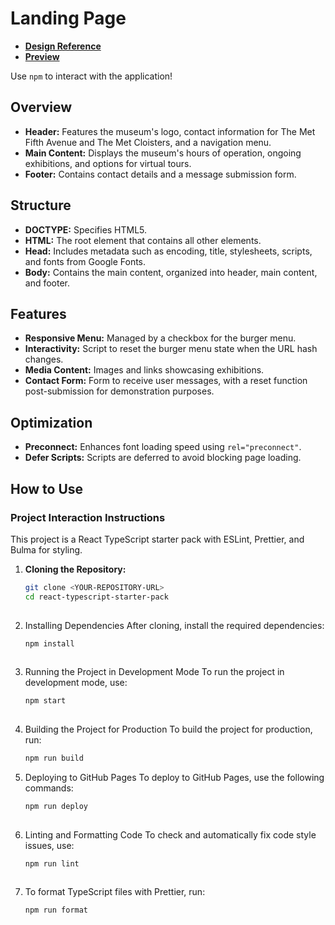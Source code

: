 # Landing Page

- **[Design Reference](https://www.figma.com/file/lSR1m42L9YwzQwzzxKwHpw/THE-MET)**
- **[Preview](https://v-shut.github.io/layout_landing-page/)**

Use `npm` to interact with the application!

## Overview

- **Header:** Features the museum's logo, contact information for The Met Fifth Avenue and The Met Cloisters, and a navigation menu.
- **Main Content:** Displays the museum's hours of operation, ongoing exhibitions, and options for virtual tours.
- **Footer:** Contains contact details and a message submission form.

## Structure

- **DOCTYPE:** Specifies HTML5.
- **HTML:** The root element that contains all other elements.
- **Head:** Includes metadata such as encoding, title, stylesheets, scripts, and fonts from Google Fonts.
- **Body:** Contains the main content, organized into header, main content, and footer.

## Features

- **Responsive Menu:** Managed by a checkbox for the burger menu.
- **Interactivity:** Script to reset the burger menu state when the URL hash changes.
- **Media Content:** Images and links showcasing exhibitions.
- **Contact Form:** Form to receive user messages, with a reset function post-submission for demonstration purposes.

## Optimization

- **Preconnect:** Enhances font loading speed using `rel="preconnect"`.
- **Defer Scripts:** Scripts are deferred to avoid blocking page loading.

## How to Use

### Project Interaction Instructions

This project is a React TypeScript starter pack with ESLint, Prettier, and Bulma for styling.

1. **Cloning the Repository:**
   ```bash
   git clone <YOUR-REPOSITORY-URL>
   cd react-typescript-starter-pack
  
2. Installing Dependencies
After cloning, install the required dependencies:
   ```bash
   npm install
  
3. Running the Project in Development Mode
To run the project in development mode, use:
   ```bash
   npm start
  
4. Building the Project for Production
To build the project for production, run:
   ```bash
   npm run build
5. Deploying to GitHub Pages
To deploy to GitHub Pages, use the following commands:
   ```bash
   npm run deploy
  
6. Linting and Formatting Code
To check and automatically fix code style issues, use:
   ```bash
   npm run lint
  
7. To format TypeScript files with Prettier, run:
      ```bash
   npm run format
